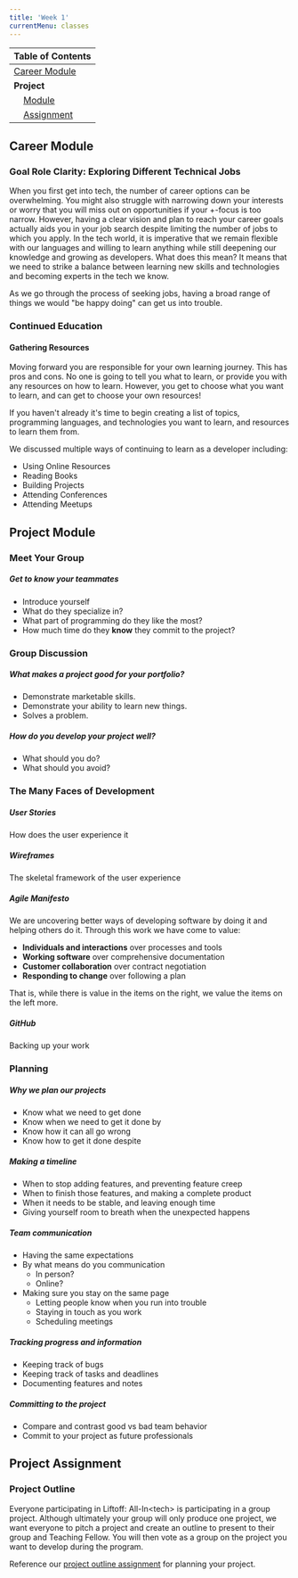 ```yaml
---
title: 'Week 1'
currentMenu: classes
---
```


| Table of Contents |
|---|
| [Career Module](#career-module) |
| **Project** |
| &nbsp;&nbsp;&nbsp;&nbsp;[Module](#project-module) |
| &nbsp;&nbsp;&nbsp;&nbsp;[Assignment](#project-assignment) |

## Career Module

### Goal Role Clarity: Exploring Different Technical Jobs
When you first get into tech, the number of career options can be overwhelming. You might also struggle with narrowing down your interests or worry that you will miss out on opportunities if your +-focus is too narrow. However, having a clear vision and plan to reach your career goals actually aids you in your job search despite limiting the number of jobs to which you apply. In the tech world, it is imperative that we remain flexible with our languages and willing to learn anything while still deepening our knowledge and growing as developers. What does this mean? It means that we need to strike a balance between learning new skills and technologies and becoming experts in the tech we know.

As we go through the process of seeking jobs, having a broad range of things we would "be happy doing" can get us into trouble.

### Continued Education

#### Gathering Resources
Moving forward you are responsible for your own learning journey. This has pros and cons. No one is going to tell you what to learn, or provide you with any resources on how to learn. However, you get to choose what you want to learn, and can get to choose your own resources!

If you haven't already it's time to begin creating a list of topics, programming languages, and technologies you want to learn, and resources to learn them from.

We discussed multiple ways of continuing to learn as a developer including:
- Using Online Resources
- Reading Books
- Building Projects
- Attending Conferences
- Attending Meetups

## Project Module

### Meet Your Group

##### Get to know your teammates
- Introduce yourself
- What do they specialize in?
- What part of programming do they like the most?
- How much time do they **know** they commit to the project?

### Group Discussion

##### What makes a project good for your portfolio?
- Demonstrate marketable skills.
- Demonstrate your ability to learn new things.
- Solves a problem.

##### How do you develop your project well?
- What should you do?
- What should you avoid?

### The Many Faces of Development

##### User Stories
How does the user experience it

##### Wireframes
The skeletal framework of the user experience

##### Agile Manifesto
We are uncovering better ways of developing
software by doing it and helping others do it.
Through this work we have come to value:
* **Individuals and interactions** over processes and tools
* **Working software** over comprehensive documentation
* **Customer collaboration** over contract negotiation
* **Responding to change** over following a plan

That is, while there is value in the items on
the right, we value the items on the left more.

##### GitHub
Backing up your work

### Planning

##### Why we plan our projects
- Know what we need to get done
- Know when we need to get it done by
- Know how it can all go wrong
- Know how to get it done despite

##### Making a timeline
- When to stop adding features, and preventing feature creep
- When to finish those features, and making a complete product
- When it needs to be stable, and leaving enough time
- Giving yourself room to breath when the unexpected happens

##### Team communication
- Having the same expectations
- By what means do you communication
  - In person?
  - Online?
- Making sure you stay on the same page
  - Letting people know when you run into trouble
  - Staying in touch as you work
  - Scheduling meetings

##### Tracking progress and information
- Keeping track of bugs
- Keeping track of tasks and deadlines
- Documenting features and notes

##### Committing to the project
- Compare and contrast good vs bad team behavior
- Commit to your project as future professionals

## Project Assignment

### Project Outline
Everyone participating in Liftoff: All-In&lt;tech> is participating in a group project. Although ultimately your group will only produce one project, we want everyone to pitch a project and create an outline to present to their group and Teaching Fellow. You will then vote as a group on the project you want to develop during the program.

Reference our [project outline assignment](..assignments/project-outline/) for planning your project.
